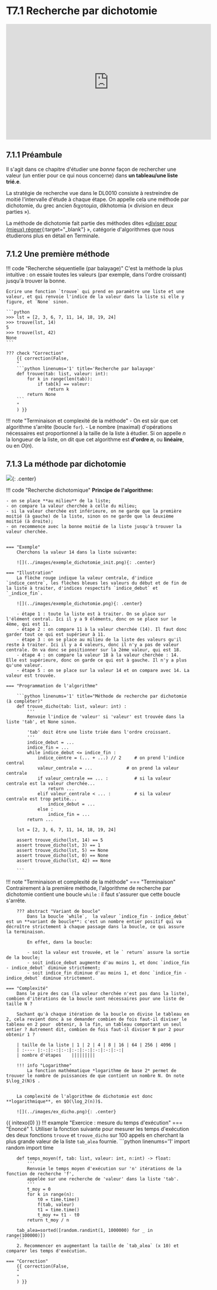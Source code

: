 # T7.1 Recherche par dichotomie

<p align="center">
<iframe width="560" height="315" src="https://www.youtube.com/embed/iw4_7ioHWF4" title="YouTube video player" frameborder="0" allow="accelerometer; autoplay; clipboard-write; encrypted-media; gyroscope; picture-in-picture" allowfullscreen></iframe>
</p>

## 7.1.1 Préambule

Il s'agit dans ce chapitre d'étudier une *bonne* façon de rechercher une valeur (un entier pour ce qui nous concerne) dans **un tableau/une liste trié.e**. 

La stratégie de recherche vue dans le DL0010 consiste à restreindre de moitié l'intervalle d'étude à chaque étape. On appelle cela une méthode par dichotomie, du grec ancien διχοτομία, dikhotomia (« division en deux parties »).

La méthode de dichotomie fait partie des méthodes dites «[diviser pour (mieux) régner](https://fr.wikipedia.org/wiki/Diviser_pour_r%C3%A9gner_(informatique)){:target="_blank"} », catégorie d'algorithmes que nous étudierons plus en détail en Terminale.

## 7.1.2 Une première méthode

!!! code "Recherche séquentielle (par balayage)"
    C'est la méthode la plus intuitive : on essaie toutes les valeurs (par exemple, dans l'ordre croissant) jusqu'à trouver la bonne.

    Écrire une fonction `trouve` qui prend en paramètre une liste et une valeur, et qui renvoie l'indice de la valeur dans la liste si elle y figure, et `None` sinon.

    ```python
    >>> lst = [2, 3, 6, 7, 11, 14, 18, 19, 24]
    >>> trouve(lst, 14)
    5
    >>> trouve(lst, 42)
    None
    ```

    ??? check "Correction"
        {{ correction(False, 
        "
        ```python linenums='1' title='Recherche par balayage'
        def trouve(tab: list, valeur: int):
            for k in range(len(tab)):
                if tab[k] == valeur:
                    return k
            return None
        ```
        "
        ) }}
    
!!! note "Terminaison et complexité de la méthode"
    - On est sûr que cet algorithme s'arrête (boucle `for`).
    - Le nombre (maximal) d'opérations nécessaires est proportionnel à la taille de la liste à étudier. Si on appelle $n$ la longueur de la liste, on dit que cet algorithme est **d'ordre $n$**, ou **linéaire**, ou en $O(n)$.


## 7.1.3 La méthode par dichotomie

![](../images/binary_search_meme.jpg){: .center} 


!!! code "Recherche dichotomique"
    **Principe de l'algorithme:**
    
    - on se place **au milieu** de la liste;
    - on compare la valeur cherchée à celle du milieu;
    - si la valeur cherchée est inférieure, on ne garde que la première moitié (à gauche) de la liste, sinon on ne garde que la deuxième moitié (à droite);
    - on recommence avec la bonne moitié de la liste jusqu'à trouver la valeur cherchée.


    === "Exemple"
        Cherchons la valeur 14 dans la liste suivante:

        ![](../images/exemple_dichotomie_init.png){: .center} 

    === "Illustration"
        La flèche rouge indique la valeur centrale, d'indice `indice_centre`, les flèches bleues les valeurs du début et de fin de la liste à traiter, d'indices respectifs `indice_debut` et `_indice_fin`.

        ![](../images/exemple_dichotomie.png){: .center} 

        - étape 1 : toute la liste est à traiter. On se place sur l'élément central. Ici il y a 9 éléments, donc on se place sur le 4ème, qui est 11.
        - étape 2 : on compare 11 à la valeur cherchée (14). Il faut donc garder tout ce qui est supérieur à 11.
        - étape 3 : on se place au milieu de la liste des valeurs qu'il reste à traiter. Ici il y a 4 valeurs, donc il n'y a pas de valeur centrale. On va donc se positionner sur la 2ème valeur, qui est 18.
        - étape 4 : on compare la valeur 18 à la valeur cherchée : 14. Elle est supérieure, donc on garde ce qui est à gauche. Il n'y a plus qu'une valeur.
        - étape 5 : on se place sur la valeur 14 et on compare avec 14. La valeur est trouvée.
    
    === "Programmation de l'algorithme"

        ```python linenums='1' title="Méthode de recherche par dichotomie (à compléter)"
        def trouve_dicho(tab: list, valeur: int) :
            '''
            Renvoie l'indice de 'valeur' si 'valeur' est trouvée dans la liste 'tab', et None sinon.

            'tab' doit être une liste triée dans l'ordre croissant.
            '''
            indice_debut = ...
            indice_fin = ...
            while indice_debut <= indice_fin :
                indice_centre = (... + ...) // 2     # on prend l'indice central
                valeur_centrale = ...             # on prend la valeur centrale 
                if valeur_centrale == ... :          # si la valeur centrale est la valeur cherchée...
                    return ...
                elif valeur_centrale < ... :         # si la valeur centrale est trop petite...
                    indice_debut = ...
                else :
                    indice_fin = ...
            return ...

        lst = [2, 3, 6, 7, 11, 14, 18, 19, 24]

        assert trouve_dicho(lst, 14) == 5
        assert trouve_dicho(lst, 3) == 1
        assert trouve_dicho(lst, 5) == None
        assert trouve_dicho(lst, 0) == None
        assert trouve_dicho(lst, 42) == None
        
        ```

!!! note "Terminaison et complexité de la méthode"
    === "Terminaison"
        Contrairement à la première méthode, l'algorithme de recherche par dichotomie contient une boucle `while` : il faut s'assurer que cette boucle s'arrête.

        ??? abstract "Variant de boucle"
            Dans la boucle `while`,  la valeur `indice_fin - indice_debut` est un **variant de boucle**: c'est un nombre entier positif qui va décroître strictement à chaque passage dans la boucle, ce qui assure la terminaison.

            En effet, dans la boucle: 

            - soit la valeur est trouvée, et le ` return` assure la sortie de la boucle;
            - soit indice_debut augmente d'au moins 1, et donc `indice_fin - indice_debut` diminue strictement;
            - soit indice_fin diminue d'au moins 1, et donc `indice_fin - indice_debut` diminue strictement.

    === "Complexité"
        Dans le pire des cas (la valeur cherchée n'est pas dans la liste), combien d'itérations de la boucle sont nécessaires pour une liste de taille N ?

        Sachant qu'à chaque itération de la boucle on divise le tableau en 2, cela revient donc à se demander combien de fois faut-il diviser le tableau en 2 pour  obtenir, à la fin, un tableau comportant un seul entier ? Autrement dit, combien de fois faut-il diviser N par 2 pour obtenir 1 ?

        | taille de la liste | 1 | 2 | 4 | 8 | 16 | 64 | 256 | 4096 |
        | :---- |:-:|:-:|:-:|:-:|:-:|:-:|:-:|:-:|
        | nombre d'étapes    |||||||||

        !!! info "Logarithme"
            La fonction mathématique *logarithme de base 2* permet de trouver le nombre de puissances de que contient un nombre N. On note $\log_2(N)$ .
        

        La complexité de l'algorithme de dichotomie est donc **logarithmique**, en $O(\log_2(n))$.

        ![](../images/ex_dicho.png){: .center} 


{{ initexo(0) }}
!!! example "Exercice : mesure du temps d'exécution"
    === "Énoncé" 
        1. Utiliser la fonction suivante pour mesurer les temps d'exécution des deux fonctions `trouve` et `trouve_dicho` sur 100 appels en cherchant la plus grande valeur de la liste `tab_alea` fournie.
        ```python linenums='1'
        import random
        import time

        def temps_moyen(f, tab: list, valeur: int, n:int) -> float:
            '''
            Renvoie le temps moyen d'exécution sur 'n' itérations de la fonction de recherche 'f',
            appelée sur une recherche de 'valeur' dans la liste 'tab'.
            '''
            t_moy = 0
            for k in range(n):
                t0 = time.time()
                f(tab, valeur)
                t1 = time.time()
                t_moy += t1 - t0
            return t_moy / n
        
        tab_alea=sorted([random.randint(1, 1000000) for _ in range(100000)])
        ```
        2. Recommencer en augmentant la taille de `tab_alea` (x 10) et comparer les temps d'exécution.

    === "Correction" 
        {{ correction(False, 
        "
        "
        ) }}
